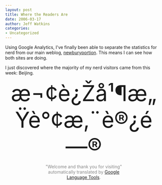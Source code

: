 ```yaml
---
layout: post
title: Where the Readers Are
date: 2006-03-17
author: Jeff Watkins
categories:
- Uncategorized
---
```


Using Google Analytics, I've finally been able to separate the statistics for nerd from our main weblog, [newburyportion](http://newburyportion.com). This means I can see how both sites are doing.

I just discovered where the majority of my nerd visitors came from this week: Beijing.

<div style="text-align:center;font-size:5em;">æ¬¢è¿Žå¹¶æ„Ÿè°¢æ‚¨è®¿é—®</div>

<p style="width: 50%;color:#888;margin:auto;margin-top: 1em;font-size:1em;text-align:center;">"Welcome and thank you for visiting" automatically translated by <a href="http://www.google.com/language_tools?hl=en">Google Language Tools</a>.</p>